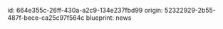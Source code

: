 id: 664e355c-26ff-430a-a2c9-134e237fbd99
origin: 52322929-2b55-487f-bece-ca25c97f564c
blueprint: news
